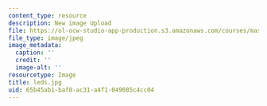 ```yaml
---
content_type: resource
description: New image Upload
file: https://ol-ocw-studio-app-production.s3.amazonaws.com/courses/mas-962-special-topics-new-textiles-spring-2010/65b45ab1baf8ac31a4f1049085c4cc04_leds.jpg
file_type: image/jpeg
image_metadata:
  caption: ''
  credit: ''
  image-alt: ''
resourcetype: Image
title: leds.jpg
uid: 65b45ab1-baf8-ac31-a4f1-049085c4cc04
---
```

